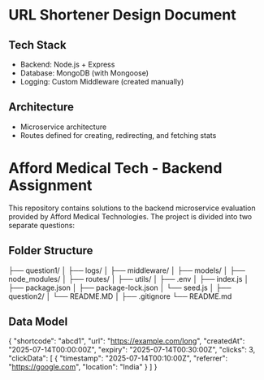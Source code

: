 # URL Shortener Design Document

## Tech Stack
- Backend: Node.js + Express
- Database: MongoDB (with Mongoose)
- Logging: Custom Middleware (created manually)

## Architecture
- Microservice architecture
- Routes defined for creating, redirecting, and fetching stats

# Afford Medical Tech - Backend Assignment

This repository contains solutions to the backend microservice evaluation provided by Afford Medical Technologies. The project is divided into two separate questions:


## Folder Structure

├── question1/
│   ├── logs/
│   ├── middleware/
│   ├── models/
│   ├── node_modules/
│   ├── routes/
│   ├── utils/
│   ├── .env
│   ├── index.js
│   ├── package.json
│   ├── package-lock.json
│   └── seed.js
│
├── question2/
│   └── README.MD
│
├── .gitignore
└── README.md


## Data Model

{
  "shortcode": "abcd1",
  "url": "https://example.com/long",
  "createdAt": "2025-07-14T00:00:00Z",
  "expiry": "2025-07-14T00:30:00Z",
  "clicks": 3,
  "clickData": [
    {
      "timestamp": "2025-07-14T00:10:00Z",
      "referrer": "https://google.com",
      "location": "India"
    }
  ]
}
